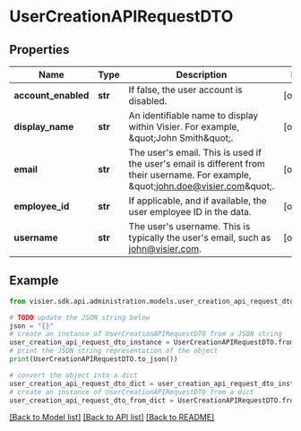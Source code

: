 # UserCreationAPIRequestDTO


## Properties

Name | Type | Description | Notes
------------ | ------------- | ------------- | -------------
**account_enabled** | **str** | If false, the user account is disabled. | [optional] 
**display_name** | **str** | An identifiable name to display within Visier. For example, \&quot;John Smith\&quot;. | [optional] 
**email** | **str** | The user&#39;s email. This is used if the user&#39;s email is different from their username. For example, \&quot;john.doe@visier.com\&quot;. | [optional] 
**employee_id** | **str** | If applicable, and if available, the user employee ID in the data. | [optional] 
**username** | **str** | The user&#39;s username. This is typically the user&#39;s email, such as john@visier.com. | [optional] 

## Example

```python
from visier.sdk.api.administration.models.user_creation_api_request_dto import UserCreationAPIRequestDTO

# TODO update the JSON string below
json = "{}"
# create an instance of UserCreationAPIRequestDTO from a JSON string
user_creation_api_request_dto_instance = UserCreationAPIRequestDTO.from_json(json)
# print the JSON string representation of the object
print(UserCreationAPIRequestDTO.to_json())

# convert the object into a dict
user_creation_api_request_dto_dict = user_creation_api_request_dto_instance.to_dict()
# create an instance of UserCreationAPIRequestDTO from a dict
user_creation_api_request_dto_from_dict = UserCreationAPIRequestDTO.from_dict(user_creation_api_request_dto_dict)
```
[[Back to Model list]](../README.md#documentation-for-models) [[Back to API list]](../README.md#documentation-for-api-endpoints) [[Back to README]](../README.md)


